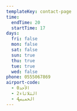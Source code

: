 ```yaml
---
templateKey: contact-page
time:
  endTime: 20
  startTime: 17
days:
  fri: false
  mon: false
  sat: false
  sun: true
  thu: true
  tue: true
  wed: false
phone: 0555067869
airport-code:
  - 0الأحد
  - 2الثلاثاء
  - 4الخميس
---
```


